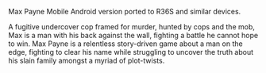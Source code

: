 Max Payne Mobile Android version ported to R36S and similar devices.

A fugitive undercover cop framed for murder, hunted by cops and the mob, Max is a man with his back against the wall, fighting a battle he cannot hope to win. Max Payne is a relentless story-driven game about a man on the edge, fighting to clear his name while struggling to uncover the truth about his slain family amongst a myriad of plot-twists.
